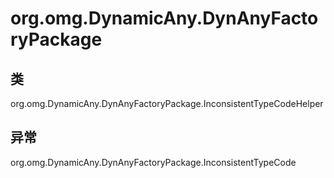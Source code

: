 # org.omg.DynamicAny.DynAnyFactoryPackage

## 类

org.omg.DynamicAny.DynAnyFactoryPackage.InconsistentTypeCodeHelper

## 异常

org.omg.DynamicAny.DynAnyFactoryPackage.InconsistentTypeCode





